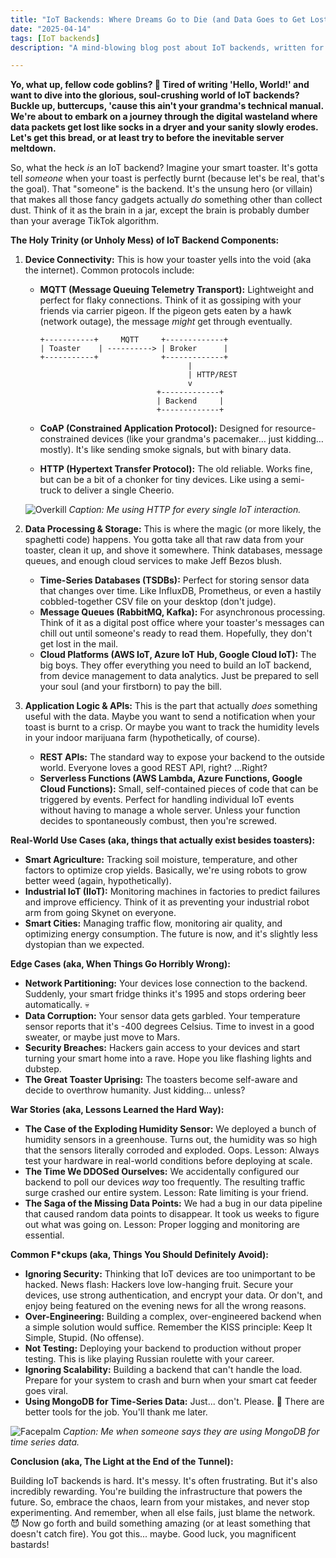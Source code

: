 ```yaml
---
title: "IoT Backends: Where Dreams Go to Die (and Data Goes to Get Lost)"
date: "2025-04-14"
tags: [IoT backends]
description: "A mind-blowing blog post about IoT backends, written for chaotic Gen Z engineers. Prepare for existential dread and questionable life choices."

---
```


**Yo, what up, fellow code goblins? 👋 Tired of writing 'Hello, World!' and want to dive into the glorious, soul-crushing world of IoT backends? Buckle up, buttercups, 'cause this ain't your grandma's technical manual. We're about to embark on a journey through the digital wasteland where data packets get lost like socks in a dryer and your sanity slowly erodes. Let's get this bread, or at least try to before the inevitable server meltdown.**

So, what the heck *is* an IoT backend? Imagine your smart toaster. It's gotta tell *someone* when your toast is perfectly burnt (because let's be real, that's the goal). That "someone" is the backend. It's the unsung hero (or villain) that makes all those fancy gadgets actually *do* something other than collect dust. Think of it as the brain in a jar, except the brain is probably dumber than your average TikTok algorithm.

**The Holy Trinity (or Unholy Mess) of IoT Backend Components:**

1.  **Device Connectivity:** This is how your toaster yells into the void (aka the internet). Common protocols include:

    *   **MQTT (Message Queuing Telemetry Transport):** Lightweight and perfect for flaky connections. Think of it as gossiping with your friends via carrier pigeon. If the pigeon gets eaten by a hawk (network outage), the message *might* get through eventually.

        ```ascii
        +-----------+     MQTT     +-------------+
        | Toaster    | ----------> | Broker      |
        +-----------+              +-------------+
                                         |
                                         | HTTP/REST
                                         v
                                  +-------------+
                                  | Backend     |
                                  +-------------+
        ```
    *   **CoAP (Constrained Application Protocol):** Designed for resource-constrained devices (like your grandma's pacemaker… just kidding… mostly). It's like sending smoke signals, but with binary data.

    *   **HTTP (Hypertext Transfer Protocol):** The old reliable. Works fine, but can be a bit of a chonker for tiny devices. Like using a semi-truck to deliver a single Cheerio.

    ![Overkill](https://i.imgflip.com/4g565p.jpg)
    *Caption: Me using HTTP for every single IoT interaction.*

2.  **Data Processing & Storage:** This is where the magic (or more likely, the spaghetti code) happens. You gotta take all that raw data from your toaster, clean it up, and shove it somewhere. Think databases, message queues, and enough cloud services to make Jeff Bezos blush.

    *   **Time-Series Databases (TSDBs):** Perfect for storing sensor data that changes over time. Like InfluxDB, Prometheus, or even a hastily cobbled-together CSV file on your desktop (don't judge).
    *   **Message Queues (RabbitMQ, Kafka):** For asynchronous processing. Think of it as a digital post office where your toaster's messages can chill out until someone's ready to read them. Hopefully, they don't get lost in the mail.
    *   **Cloud Platforms (AWS IoT, Azure IoT Hub, Google Cloud IoT):** The big boys. They offer everything you need to build an IoT backend, from device management to data analytics. Just be prepared to sell your soul (and your firstborn) to pay the bill.

3.  **Application Logic & APIs:** This is the part that actually *does* something useful with the data. Maybe you want to send a notification when your toast is burnt to a crisp. Or maybe you want to track the humidity levels in your indoor marijuana farm (hypothetically, of course).

    *   **REST APIs:** The standard way to expose your backend to the outside world. Everyone loves a good REST API, right? ...Right?
    *   **Serverless Functions (AWS Lambda, Azure Functions, Google Cloud Functions):** Small, self-contained pieces of code that can be triggered by events. Perfect for handling individual IoT events without having to manage a whole server. Unless your function decides to spontaneously combust, then you're screwed.

**Real-World Use Cases (aka, things that actually exist besides toasters):**

*   **Smart Agriculture:** Tracking soil moisture, temperature, and other factors to optimize crop yields. Basically, we're using robots to grow better weed (again, hypothetically).
*   **Industrial IoT (IIoT):** Monitoring machines in factories to predict failures and improve efficiency. Think of it as preventing your industrial robot arm from going Skynet on everyone.
*   **Smart Cities:** Managing traffic flow, monitoring air quality, and optimizing energy consumption. The future is now, and it's slightly less dystopian than we expected.

**Edge Cases (aka, When Things Go Horribly Wrong):**

*   **Network Partitioning:** Your devices lose connection to the backend. Suddenly, your smart fridge thinks it's 1995 and stops ordering beer automatically. 💀
*   **Data Corruption:** Your sensor data gets garbled. Your temperature sensor reports that it's -400 degrees Celsius. Time to invest in a good sweater, or maybe just move to Mars.
*   **Security Breaches:** Hackers gain access to your devices and start turning your smart home into a rave. Hope you like flashing lights and dubstep.
*   **The Great Toaster Uprising:** The toasters become self-aware and decide to overthrow humanity. Just kidding... unless?

**War Stories (aka, Lessons Learned the Hard Way):**

*   **The Case of the Exploding Humidity Sensor:** We deployed a bunch of humidity sensors in a greenhouse. Turns out, the humidity was so high that the sensors literally corroded and exploded. Oops. Lesson: Always test your hardware in real-world conditions before deploying at scale.
*   **The Time We DDOSed Ourselves:** We accidentally configured our backend to poll our devices *way* too frequently. The resulting traffic surge crashed our entire system. Lesson: Rate limiting is your friend.
*   **The Saga of the Missing Data Points:** We had a bug in our data pipeline that caused random data points to disappear. It took us weeks to figure out what was going on. Lesson: Proper logging and monitoring are essential.

**Common F\*ckups (aka, Things You Should Definitely Avoid):**

*   **Ignoring Security:** Thinking that IoT devices are too unimportant to be hacked. News flash: Hackers love low-hanging fruit. Secure your devices, use strong authentication, and encrypt your data. Or don't, and enjoy being featured on the evening news for all the wrong reasons.
*   **Over-Engineering:** Building a complex, over-engineered backend when a simple solution would suffice. Remember the KISS principle: Keep It Simple, Stupid. (No offense).
*   **Not Testing:** Deploying your backend to production without proper testing. This is like playing Russian roulette with your career.
*   **Ignoring Scalability:** Building a backend that can't handle the load. Prepare for your system to crash and burn when your smart cat feeder goes viral.
*   **Using MongoDB for Time-Series Data:** Just... don't. Please. 🙏 There are better tools for the job. You'll thank me later.

![Facepalm](https://i.kym-cdn.com/photos/images/newsfeed/000/001/384/Atrapitis.gif)
*Caption: Me when someone says they are using MongoDB for time series data.*

**Conclusion (aka, The Light at the End of the Tunnel):**

Building IoT backends is hard. It's messy. It's often frustrating. But it's also incredibly rewarding. You're building the infrastructure that powers the future. So, embrace the chaos, learn from your mistakes, and never stop experimenting. And remember, when all else fails, just blame the network. 😈 Now go forth and build something amazing (or at least something that doesn't catch fire). You got this... maybe. Good luck, you magnificent bastards!
